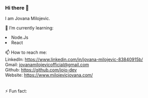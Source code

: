 ### Hi there 👋

I am Jovana Milojevic. 

🌱 I’m currently learning:
<li>Node.Js</li>
<li>React</li>

📫 How to reach me: <br>
LinkedIn: https://www.linkedin.com/in/jovana-milojevic-83840915b/ <br>
Gmail: jovanamilojevicofficial@gmail.com <br>
Github: https://github.com/jojo-dev <br>
Website: https://www.milojevicjovana.com/ <br>
<br><br>
⚡ Fun fact:


<!--
**jojo-dev/jojo-dev** is a ✨ _special_ ✨ repository because its `README.md` (this file) appears on your GitHub profile.

Here are some ideas to get you started:

- 🔭 I’m currently working on ...
- 🌱 I’m currently learning ...
- 👯 I’m looking to collaborate on ...
- 🤔 I’m looking for help with ...
- 💬 Ask me about ...
- 📫 How to reach me: ...
- 😄 Pronouns: ...
- ⚡ Fun fact: ...
-->

